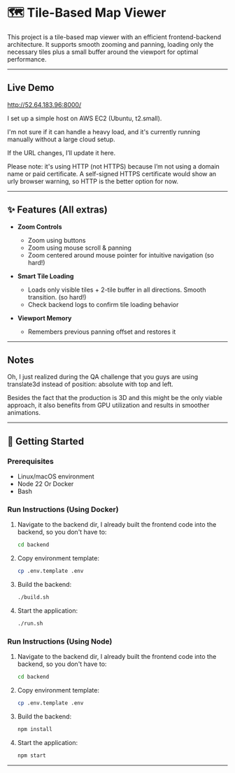 # 🗺️ Tile-Based Map Viewer

This project is a tile-based map viewer with an efficient frontend-backend architecture. It supports smooth zooming and panning, loading only the necessary tiles plus a small buffer around the viewport for optimal performance.

---

## Live Demo

http://52.64.183.96:8000/

I set up a simple host on AWS EC2 (Ubuntu, t2.small).

I'm not sure if it can handle a heavy load, and it's currently running manually without a large cloud setup.

If the URL changes, I’ll update it here.

Please note: it's using HTTP (not HTTPS) because I’m not using a domain name or paid certificate.
A self-signed HTTPS certificate would show an urly browser warning, so HTTP is the better option for now.

---

## ✨ Features (All extras)

- **Zoom Controls**
  - Zoom using buttons
  - Zoom using mouse scroll & panning
  - Zoom centered around mouse pointer for intuitive navigation (so hard!)

- **Smart Tile Loading**
  - Loads only visible tiles + 2-tile buffer in all directions. Smooth transition. (so hard!)
  - Check backend logs to confirm tile loading behavior

- **Viewport Memory**
  - Remembers previous panning offset and restores it

---

## Notes

Oh, I just realized during the QA challenge that you guys are using translate3d instead of position: absolute with top and left.

Besides the fact that the production is 3D and this might be the only viable approach, it also benefits from GPU utilization and results in smoother animations.

---

## 🚀 Getting Started

### Prerequisites

- Linux/macOS environment
- Node 22 Or Docker
- Bash

### Run Instructions (Using Docker)

1. Navigate to the backend dir, I already built the frontend code into the backend, so you don't have to:
   ```bash
   cd backend  
   ```

2. Copy environment template:
   ```bash
   cp .env.template .env
   ```

3. Build the backend:
   ```bash
   ./build.sh
   ```

4. Start the application:
   ```bash
   ./run.sh
   ```

### Run Instructions (Using Node)

1. Navigate to the backend dir, I already built the frontend code into the backend, so you don't have to:
   ```bash
   cd backend  
   ```

2. Copy environment template:
   ```bash
   cp .env.template .env
   ```

3. Build the backend:
   ```bash
   npm install
   ```

4. Start the application:
   ```bash
   npm start
   ```

---
